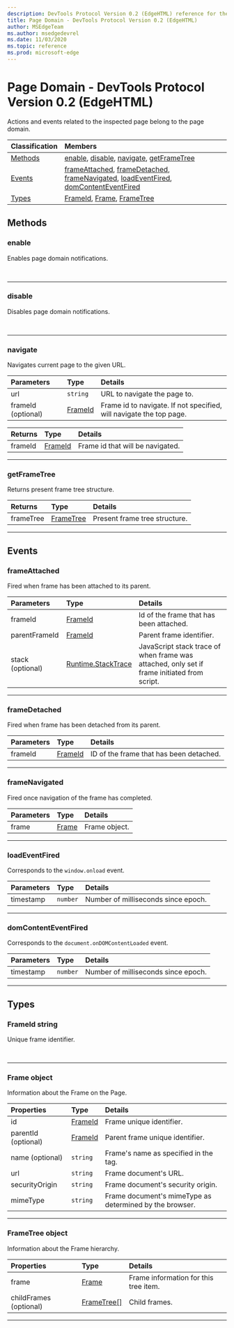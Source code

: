 ```yaml
---
description: DevTools Protocol Version 0.2 (EdgeHTML) reference for the Page Domain. Actions and events related to the inspected page belong to the page domain.
title: Page Domain - DevTools Protocol Version 0.2 (EdgeHTML)
author: MSEdgeTeam
ms.author: msedgedevrel
ms.date: 11/03/2020
ms.topic: reference
ms.prod: microsoft-edge
---
```

# Page Domain - DevTools Protocol Version 0.2 (EdgeHTML)  

Actions and events related to the inspected page belong to the page domain.  

| Classification | Members |  
|:--- |:--- |  
| [Methods](#methods) | [enable](#enable), [disable](#disable), [navigate](#navigate), [getFrameTree](#getframetree) |  
| [Events](#events) | [frameAttached](#frameattached), [frameDetached](#framedetached), [frameNavigated](#framenavigated), [loadEventFired](#loadeventfired), [domContentEventFired](#domcontenteventfired) |  
| [Types](#types) | [FrameId](#frameid), [Frame](#frame), [FrameTree](#frametree) |  

## Methods  

### enable  

Enables page domain notifications.  

&nbsp;  

---  

### disable  

Disables page domain notifications.  

&nbsp;  

---  

### navigate  

Navigates current page to the given URL.  

| Parameters | Type | Details |  
|:--- |:--- |:--- |  
| url | `string` | URL to navigate the page to. |  
| frameId \(optional\) | [FrameId](#frameid) | Frame id to navigate.  If not specified, will navigate the top page. |  

| Returns | Type | Details |  
|:--- |:--- |:--- |  
| frameId | [FrameId](#frameid) | Frame id that will be navigated. |  

---  

### getFrameTree  

Returns present frame tree structure.  

| Returns | Type | Details |  
|:--- |:--- |:--- |  
| frameTree | [FrameTree](#frametree) | Present frame tree structure. |  

---  

## Events  

### frameAttached  

Fired when frame has been attached to its parent.  

| Parameters | Type | Details |  
|:--- |:--- |:--- |  
| frameId | [FrameId](#frameid) | Id of the frame that has been attached. |  
| parentFrameId | [FrameId](#frameid) | Parent frame identifier. |  
| stack \(optional\) | [Runtime.StackTrace](./runtime.md#stacktrace) | JavaScript stack trace of when frame was attached, only set if frame initiated from script. |  

---  

### frameDetached  

Fired when frame has been detached from its parent.  

| Parameters | Type | Details |  
|:--- |:--- |:--- |  
| frameId | [FrameId](#frameid) | ID of the frame that has been detached. |  

---  

### frameNavigated  

Fired once navigation of the frame has completed.  

| Parameters | Type | Details |  
|:--- |:--- |:--- |  
| frame | [Frame](#frame) | Frame object. |  

---  

### loadEventFired  

Corresponds to the `window.onload` event.  

| Parameters | Type | Details |  
|:--- |:--- |:--- |  
| timestamp | `number` | Number of milliseconds since epoch. |  

---  

### domContentEventFired  

Corresponds to the `document.onDOMContentLoaded` event.  

| Parameters | Type | Details |  
|:--- |:--- |:--- |  
| timestamp | `number` | Number of milliseconds since epoch. |  

---  

## Types  

### FrameId string  

<a name="frameid"></a>  

Unique frame identifier.  

&nbsp;  

---  

### Frame object  

<a name="frame"></a>  

Information about the Frame on the Page.  

| Properties | Type | Details |  
|:--- |:--- |:--- |  
| id | [FrameId](#frameid) | Frame unique identifier. |  
| parentId \(optional\) | [FrameId](#frameid) | Parent frame unique identifier. |  
| name \(optional\) | `string` | Frame's name as specified in the tag. |  
| url | `string` | Frame document's URL. |  
| securityOrigin | `string` | Frame document's security origin. |  
| mimeType | `string` | Frame document's mimeType as determined by the browser. |  

---  

### FrameTree object  

<a name="frametree"></a>  

Information about the Frame hierarchy.  

| Properties | Type | Details |  
|:--- |:--- |:--- |  
| frame | [Frame](#frame) | Frame information for this tree item. |  
| childFrames \(optional\) | [FrameTree[]](#frametree) | Child frames. |  

---  
